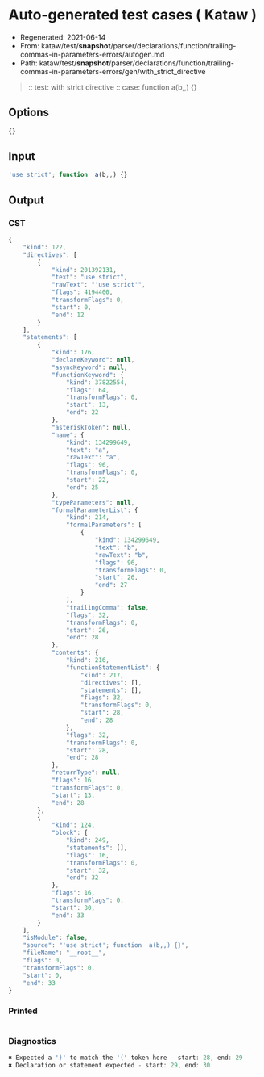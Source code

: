 # Auto-generated test cases ( Kataw )
- Regenerated: 2021-06-14
- From: kataw/test/__snapshot__/parser/declarations/function/trailing-commas-in-parameters-errors/autogen.md
- Path: kataw/test/__snapshot__/parser/declarations/function/trailing-commas-in-parameters-errors/gen/with_strict_directive
> :: test: with strict directive
> :: case: function  a(b,,) {}
## Options

`````js
{}
`````
## Input

`````js
'use strict'; function  a(b,,) {}
`````
## Output

### CST

```javascript
{
    "kind": 122,
    "directives": [
        {
            "kind": 201392131,
            "text": "use strict",
            "rawText": "'use strict'",
            "flags": 4194400,
            "transformFlags": 0,
            "start": 0,
            "end": 12
        }
    ],
    "statements": [
        {
            "kind": 176,
            "declareKeyword": null,
            "asyncKeyword": null,
            "functionKeyword": {
                "kind": 37822554,
                "flags": 64,
                "transformFlags": 0,
                "start": 13,
                "end": 22
            },
            "asteriskToken": null,
            "name": {
                "kind": 134299649,
                "text": "a",
                "rawText": "a",
                "flags": 96,
                "transformFlags": 0,
                "start": 22,
                "end": 25
            },
            "typeParameters": null,
            "formalParameterList": {
                "kind": 214,
                "formalParameters": [
                    {
                        "kind": 134299649,
                        "text": "b",
                        "rawText": "b",
                        "flags": 96,
                        "transformFlags": 0,
                        "start": 26,
                        "end": 27
                    }
                ],
                "trailingComma": false,
                "flags": 32,
                "transformFlags": 0,
                "start": 26,
                "end": 28
            },
            "contents": {
                "kind": 216,
                "functionStatementList": {
                    "kind": 217,
                    "directives": [],
                    "statements": [],
                    "flags": 32,
                    "transformFlags": 0,
                    "start": 28,
                    "end": 28
                },
                "flags": 32,
                "transformFlags": 0,
                "start": 28,
                "end": 28
            },
            "returnType": null,
            "flags": 16,
            "transformFlags": 0,
            "start": 13,
            "end": 28
        },
        {
            "kind": 124,
            "block": {
                "kind": 249,
                "statements": [],
                "flags": 16,
                "transformFlags": 0,
                "start": 32,
                "end": 32
            },
            "flags": 16,
            "transformFlags": 0,
            "start": 30,
            "end": 33
        }
    ],
    "isModule": false,
    "source": "'use strict'; function  a(b,,) {}",
    "fileName": "__root__",
    "flags": 0,
    "transformFlags": 0,
    "start": 0,
    "end": 33
}
```

### Printed

```javascript

```

### Diagnostics

```javascript
✖ Expected a ')' to match the '(' token here - start: 28, end: 29
✖ Declaration or statement expected - start: 29, end: 30

```

